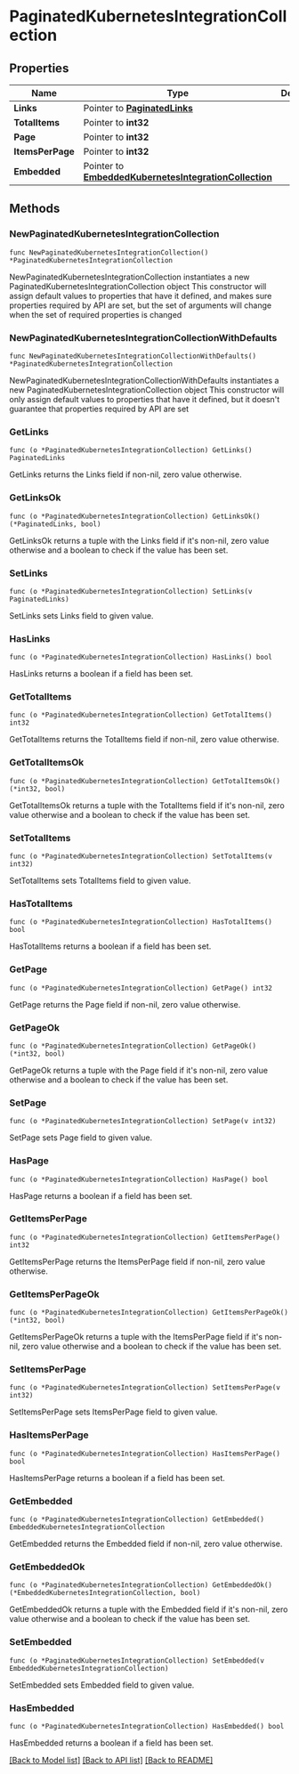 # PaginatedKubernetesIntegrationCollection

## Properties

Name | Type | Description | Notes
------------ | ------------- | ------------- | -------------
**Links** | Pointer to [**PaginatedLinks**](PaginatedLinks.md) |  | [optional] 
**TotalItems** | Pointer to **int32** |  | [optional] 
**Page** | Pointer to **int32** |  | [optional] 
**ItemsPerPage** | Pointer to **int32** |  | [optional] 
**Embedded** | Pointer to [**EmbeddedKubernetesIntegrationCollection**](EmbeddedKubernetesIntegrationCollection.md) |  | [optional] 

## Methods

### NewPaginatedKubernetesIntegrationCollection

`func NewPaginatedKubernetesIntegrationCollection() *PaginatedKubernetesIntegrationCollection`

NewPaginatedKubernetesIntegrationCollection instantiates a new PaginatedKubernetesIntegrationCollection object
This constructor will assign default values to properties that have it defined,
and makes sure properties required by API are set, but the set of arguments
will change when the set of required properties is changed

### NewPaginatedKubernetesIntegrationCollectionWithDefaults

`func NewPaginatedKubernetesIntegrationCollectionWithDefaults() *PaginatedKubernetesIntegrationCollection`

NewPaginatedKubernetesIntegrationCollectionWithDefaults instantiates a new PaginatedKubernetesIntegrationCollection object
This constructor will only assign default values to properties that have it defined,
but it doesn't guarantee that properties required by API are set

### GetLinks

`func (o *PaginatedKubernetesIntegrationCollection) GetLinks() PaginatedLinks`

GetLinks returns the Links field if non-nil, zero value otherwise.

### GetLinksOk

`func (o *PaginatedKubernetesIntegrationCollection) GetLinksOk() (*PaginatedLinks, bool)`

GetLinksOk returns a tuple with the Links field if it's non-nil, zero value otherwise
and a boolean to check if the value has been set.

### SetLinks

`func (o *PaginatedKubernetesIntegrationCollection) SetLinks(v PaginatedLinks)`

SetLinks sets Links field to given value.

### HasLinks

`func (o *PaginatedKubernetesIntegrationCollection) HasLinks() bool`

HasLinks returns a boolean if a field has been set.

### GetTotalItems

`func (o *PaginatedKubernetesIntegrationCollection) GetTotalItems() int32`

GetTotalItems returns the TotalItems field if non-nil, zero value otherwise.

### GetTotalItemsOk

`func (o *PaginatedKubernetesIntegrationCollection) GetTotalItemsOk() (*int32, bool)`

GetTotalItemsOk returns a tuple with the TotalItems field if it's non-nil, zero value otherwise
and a boolean to check if the value has been set.

### SetTotalItems

`func (o *PaginatedKubernetesIntegrationCollection) SetTotalItems(v int32)`

SetTotalItems sets TotalItems field to given value.

### HasTotalItems

`func (o *PaginatedKubernetesIntegrationCollection) HasTotalItems() bool`

HasTotalItems returns a boolean if a field has been set.

### GetPage

`func (o *PaginatedKubernetesIntegrationCollection) GetPage() int32`

GetPage returns the Page field if non-nil, zero value otherwise.

### GetPageOk

`func (o *PaginatedKubernetesIntegrationCollection) GetPageOk() (*int32, bool)`

GetPageOk returns a tuple with the Page field if it's non-nil, zero value otherwise
and a boolean to check if the value has been set.

### SetPage

`func (o *PaginatedKubernetesIntegrationCollection) SetPage(v int32)`

SetPage sets Page field to given value.

### HasPage

`func (o *PaginatedKubernetesIntegrationCollection) HasPage() bool`

HasPage returns a boolean if a field has been set.

### GetItemsPerPage

`func (o *PaginatedKubernetesIntegrationCollection) GetItemsPerPage() int32`

GetItemsPerPage returns the ItemsPerPage field if non-nil, zero value otherwise.

### GetItemsPerPageOk

`func (o *PaginatedKubernetesIntegrationCollection) GetItemsPerPageOk() (*int32, bool)`

GetItemsPerPageOk returns a tuple with the ItemsPerPage field if it's non-nil, zero value otherwise
and a boolean to check if the value has been set.

### SetItemsPerPage

`func (o *PaginatedKubernetesIntegrationCollection) SetItemsPerPage(v int32)`

SetItemsPerPage sets ItemsPerPage field to given value.

### HasItemsPerPage

`func (o *PaginatedKubernetesIntegrationCollection) HasItemsPerPage() bool`

HasItemsPerPage returns a boolean if a field has been set.

### GetEmbedded

`func (o *PaginatedKubernetesIntegrationCollection) GetEmbedded() EmbeddedKubernetesIntegrationCollection`

GetEmbedded returns the Embedded field if non-nil, zero value otherwise.

### GetEmbeddedOk

`func (o *PaginatedKubernetesIntegrationCollection) GetEmbeddedOk() (*EmbeddedKubernetesIntegrationCollection, bool)`

GetEmbeddedOk returns a tuple with the Embedded field if it's non-nil, zero value otherwise
and a boolean to check if the value has been set.

### SetEmbedded

`func (o *PaginatedKubernetesIntegrationCollection) SetEmbedded(v EmbeddedKubernetesIntegrationCollection)`

SetEmbedded sets Embedded field to given value.

### HasEmbedded

`func (o *PaginatedKubernetesIntegrationCollection) HasEmbedded() bool`

HasEmbedded returns a boolean if a field has been set.


[[Back to Model list]](../README.md#documentation-for-models) [[Back to API list]](../README.md#documentation-for-api-endpoints) [[Back to README]](../README.md)


